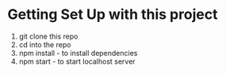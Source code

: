 # Getting Set Up with this project

1. git clone this repo
2. cd into the repo 
3. npm install - to install dependencies
4. npm start - to start localhost server

